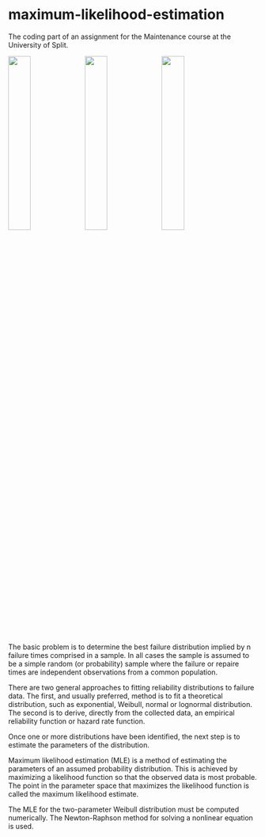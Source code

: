 # maximum-likelihood-estimation

The coding part of an assignment for the Maintenance course at the University of Split.

<p>

<img src="https://drive.google.com/uc?id=1QDiXNZgvR6hAlW0uuG8plWsbgWwEl2xG" width="30%" />

<img src="https://drive.google.com/uc?id=1pimWlSOK-dbf2LvJ2AiCdvDlapkyJKYg" width="30%" />
  
<img src="https://drive.google.com/uc?id=1dkPAkVpjOuUHCwT6J_5pKsjT5Wird0Fg" width="30%" />

</p>

The basic problem is to determine the best failure distribution implied by n failure times comprised in a sample. In all cases the sample is assumed to be a simple random (or probability) sample where the failure or repaire times are independent observations from a common population.

There are two general approaches to fitting reliability distributions to failure data. The first, and usually preferred, method is to fit a theoretical distribution, such as exponential, Weibull, normal or lognormal distribution. The second is to derive, directly from the collected data, an empirical reliability function or hazard rate function.

Once one or more distributions have been identified, the next step is to estimate the parameters of the distribution.

Maximum likelihood estimation (MLE) is a method of estimating the parameters of an assumed probability distribution. This is achieved by maximizing a likelihood function so that the observed data is most probable. The point in the parameter space that maximizes the likelihood function is called the maximum likelihood estimate.

The MLE for the two-parameter Weibull distribution must be computed numerically. The Newton-Raphson method for solving a nonlinear equation is used.